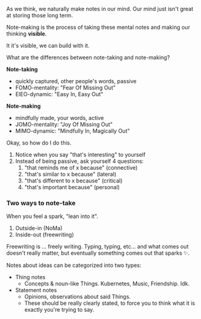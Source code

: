 As we think, we naturally make notes in our mind.  Our mind just isn't great at storing those long term.

Note-making is the process of taking these mental notes and making our thinking **visible**.

It it's visible, we can build with it.

What are the differences between note-taking and note-making?

**Note-taking**
- quickly captured, other people's words, passive
- FOMO-mentality: "Fear Of Missing Out"
- EIEO-dynamic: "Easy In, Easy Out" 

**Note-making**
- mindfully made, your words, active
- JOMO-mentality: "Joy Of Missing Out"
- MIMO-dynamic: "Mindfully In, Magically Out"

Okay, so how do I do this.
1. Notice when you say "that's interesting" to yourself
2. Instead of being passive, ask yourself 4 questions:
	1. "that reminds me of x because" (connective)
	2. "that's similar to x because" (lateral)
	3. "that's different to x because" (critical)
	4. "that's important because" (personal)

### Two ways to note-take

When you feel a spark, "lean into it".

1. Outside-in (NoMa)
2. Inside-out (freewriting)

Freewriting is ... freely writing.  Typing, typing, etc... and what comes out doesn't really matter, but eventually something comes out that sparks ✨.

Notes about ideas can be categorized into two types:
- Thing notes
	- Concepts & noun-like Things.  Kubernetes, Music, Friendship.  Idk.
- Statement notes
	- Opinions, observations about said Things.
	- These should be really clearly stated, to force you to think what it is exactly you're trying to say.